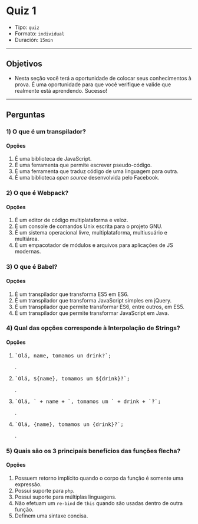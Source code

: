 # Quiz 1

- Tipo: `quiz`
- Formato: `individual`
- Duración: `15min`

***

## Objetivos

- Nesta seção você terá a oportunidade de colocar seus conhecimentos à prova. É uma oportunidade para que você verifique e valide que realmente está aprendendo. Sucesso!

***

## Perguntas

### 1) O que é um transpilador?

#### Opções

1. É uma biblioteca de JavaScript.
2. É uma ferramenta que permite escrever pseudo-código.
3. É uma ferramenta que traduz código de uma linguagem para outra.
4. É uma biblioteca *open source* desenvolvida pelo Facebook.

<solution style="display:none;">3</solution>

### 2) O que é Webpack?

#### Opções

1. É um editor de código multiplataforma e veloz.
2. É um console de comandos Unix escrita para o projeto GNU.
3. É um sistema operacional livre, multiplataforma, multiusuário e multiárea.
4. É um empacotador de módulos e arquivos para aplicações de JS modernas.

<solution style="display:none;">4</solution>

### 3) O que é Babel?

#### Opções

1. É um transpilador que transforma ES5 em ES6.
2. É um transpilador que transforma JavaScript simples em jQuery.
3. É um transpilador que permite transformar ES6, entre outros, em ES5.
4. É um transpilador que permite transformar JavaScript em Java.

<solution style="display:none;">3</solution>

### 4) Qual das opções corresponde à Interpolação de Strings?

#### Opções

1. <pre>`Olá, name, tomamos un drink?`;</pre>.
2. <pre>`Olá, ${name}, tomamos um ${drink}?`;</pre>.
3. <pre>`Olá, ` + name + `, tomamos um ` + drink + `?`;</pre>.
4. <pre>`Olá, {name}, tomamos un {drink}?`;</pre>.

<solution style="display:none;">2</solution>

### 5) Quais são os 3 principais benefícios das funções flecha?

#### Opções

1. Possuem retorno implícito quando o corpo da função é somente uma expressão.
2. Possui suporte para `php`.
3. Possui suporte para múltiplas linguagens.
4. Não efetuam um `re-bind` de `this` quando são usadas dentro de outra função.
5. Definem uma sintaxe concisa.

<solution style="display:none;">1,4,5</solution>
